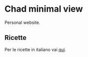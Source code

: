 # Chad minimal view

Personal website.

## Ricette

Per le ricette in italiano vai [qui](../../recipes/blog/index.html).
